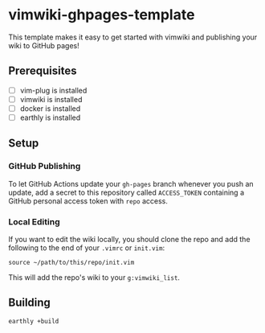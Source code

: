 # vimwiki-ghpages-template

This template makes it easy to get started with vimwiki and publishing your wiki to GitHub pages!

## Prerequisites

- [ ] vim-plug is installed
- [ ] vimwiki is installed
- [ ] docker is installed
- [ ] earthly is installed

## Setup

### GitHub Publishing

To let GitHub Actions update your `gh-pages` branch whenever you push an update, add a secret to this repository called `ACCESS_TOKEN` containing a GitHub personal access token with `repo` access.

### Local Editing

If you want to edit the wiki locally, you should clone the repo and add the following to the end of your `.vimrc` or `init.vim`:

```vim
source ~/path/to/this/repo/init.vim
```

This will add the repo's wiki to your `g:vimwiki_list`.

## Building

```sh
earthly +build
```


